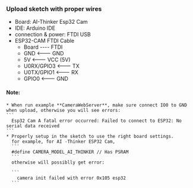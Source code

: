 ### Upload sketch with proper wires
* Board: AI-Thinker Esp32 Cam
* IDE: Arduino IDE
* connection & power: FTDI USB
* ESP32-CAM	FTDI Cable
  * Board    ----   FTDI
  * GND         <--- GND
  * 5V	        <--- VCC (5V)
  * U0RX/GPIO3	<--- TX
  * U0TX/GPIO1	<--- RX
  * GPIO0	      <--- GND
#### Note: 

    * When run example **CameraWebServer**, make sure connect IO0 to GND when upload, otherwise you will see errors:
    ```
      Esp32 Cam A fatal error occurred: Failed to connect to ESP32: No serial data received
    ```
    * Properly setup in the sketch to use the right board settings.
      for example, for AI -Thinker ESP32 Cam, 
      ```
      #define CAMERA_MODEL_AI_THINKER // Has PSRAM
      ```
      otherwise will possiblly get error: 
      
      ```
        camera init failed with error 0x105 esp32
      ```
  
